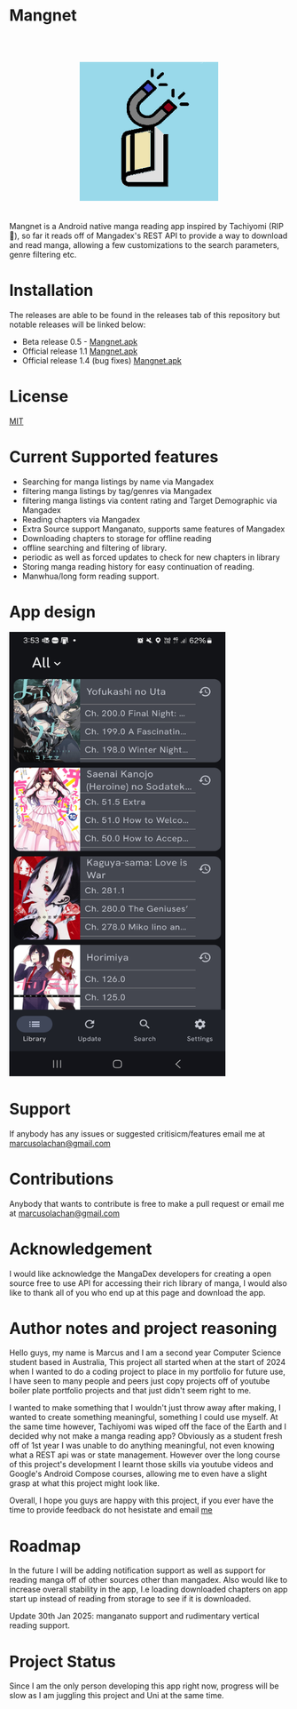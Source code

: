 # Mangnet 
<br><br>
<div align="center">
  <img src="Untitled.png" alt="Alt text" width="250"/>
</div>
<br><br>
Mangnet is a Android native manga reading app inspired by Tachiyomi (RIP 🙏), so far it reads off of Mangadex's REST API to provide a way to download and read manga, allowing a few customizations to the search parameters, genre filtering etc.

# Installation
The releases are able to be found in the releases tab of this repository but notable releases will be linked below:
- Beta release 0.5 - [Mangnet.apk](https://github.com/marcusasdgg/Mangnet/releases/download/v1.0.106/app-release.apk)
- Official release 1.1 [Mangnet.apk](https://github.com/marcusasdgg/Mangnet/releases/tag/v1.1)
- Official release 1.4 (bug fixes) [Mangnet.apk](https://github.com/marcusasdgg/Mangnet/releases/tag/v1.1.4)

# License
[MIT](https://choosealicense.com/licenses/mit/)

# Current Supported features
- Searching for manga listings by name via Mangadex
- filtering manga listings by tag/genres via Mangadex
- filtering manga listings via content rating and Target Demographic via Mangadex
- Reading chapters via Mangadex
- Extra Source support Manganato, supports same features of Mangadex
- Downloading chapters to storage for offline reading
- offline searching and filtering of library.
- periodic as well as forced updates to check for new chapters in library
- Storing manga reading history for easy continuation of reading.
- Manwhua/long form reading support.

# App design
<img src="Screenshot_20240927_155353_pooMAgnet.jpg" alt="Alt text" width="390" height="800"/>

# Support
If anybody has any issues or suggested critisicm/features email me at marcusolachan@gmail.com

# Contributions
Anybody that wants to contribute is free to make a pull request or email me at marcusolachan@gmail.com


# Acknowledgement
I would like acknowledge the MangaDex developers for creating a open source free to use API for accessing their rich library of manga, I would also like to thank all of you who end up at this page and download the app.

# Author notes and project reasoning
Hello guys, my name is Marcus and I am a second year Computer Science student based in Australia, This project all started when at the start of 2024 when I wanted to do a coding project to place in my portfolio for future use, I have seen to many people and peers just copy projects off of youtube boiler plate portfolio projects and that just didn't seem right to me. 

I wanted to make something that I wouldn't just throw away after making, I wanted to create something meaningful, something I could use myself. At the same time however, Tachiyomi was wiped off the face of the Earth and I decided why not make a manga reading app? Obviously as a student fresh off of 1st year I was unable to do anything meaningful, not even knowing what a REST api was or state management. However over the long course of this project's development I learnt those skills via youtube videos and Google's Android Compose courses, allowing me to even have a slight grasp at what this project might look like.

Overall, I hope you guys are happy with this project, if you ever have the time to provide feedback do not hesistate and email [me](marcusolachan@gmail.com)

# Roadmap
In the future I will be adding notification support as well as support for reading manga off of other sources other than mangadex. Also would like to increase overall stability in the app, I.e loading downloaded chapters on app start up instead of reading from storage to see if it is downloaded.

Update 30th Jan 2025: manganato support and rudimentary vertical reading support.

# Project Status
Since I am the only person developing this app right now, progress will be slow as I am juggling this project and Uni at the same time.




